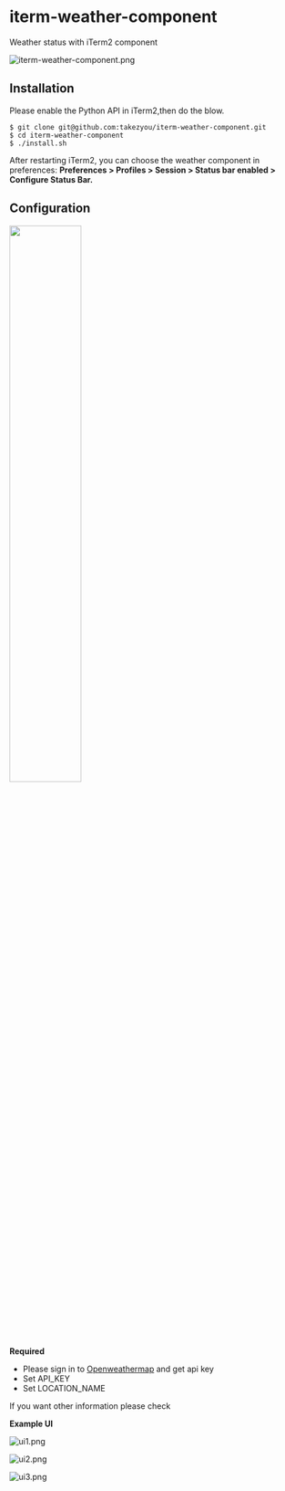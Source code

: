 # iterm-weather-component
Weather status with iTerm2 component

![iterm-weather-component.png](https://github.com/takezyou/iterm-weather-component/blob/master/screenshots/iterm-weather-component.png)

## Installation
Please enable the Python API in iTerm2,then do the blow.

```
$ git clone git@github.com:takezyou/iterm-weather-component.git
$ cd iterm-weather-component
$ ./install.sh
```

After restarting iTerm2, you can choose the weather component in preferences: **Preferences > Profiles > Session > Status bar enabled > Configure Status Bar.**

## Configuration

<img src="https://github.com/takezyou/iterm-weather-component/blob/master/screenshots/configuration.png" width=50%>

**Required**
- Please sign in to [Openweathermap](https://openweathermap.org/) and get api key
- Set API_KEY
- Set LOCATION_NAME


If you want other information please check

**Example UI**

![ui1.png](https://github.com/takezyou/iterm-weather-component/blob/master/screenshots/ui1.png)

![ui2.png](https://github.com/takezyou/iterm-weather-component/blob/master/screenshots/ui2.png)

![ui3.png](https://github.com/takezyou/iterm-weather-component/blob/master/screenshots/ui3.png)
